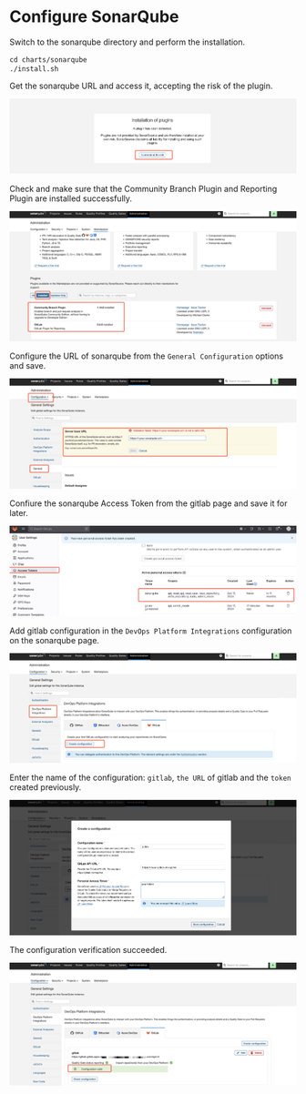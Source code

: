 # Configure SonarQube

Switch to the sonarqube directory and perform the installation.

```
cd charts/sonarqube
./install.sh
```

Get the sonarqube URL and access it, accepting the risk of the plugin.

![image-20241030213005833](assets/4-2-configure-sonarqube/image-20241030213005833.png)

Check and make sure that the Community Branch Plugin and Reporting Plugin are installed successfully.

![image-20241030213042359](assets/4-2-configure-sonarqube/image-20241030213042359.png)

Configure the URL of sonarqube from the `General Configuration` options and save.

![image-20241030213210847](assets/4-2-configure-sonarqube/image-20241030213210847.png)

Confiure the sonarqube Access Token from the gitlab page and save it for later.

![image-20241030213309328](assets/4-2-configure-sonarqube/image-20241030213309328.png)

Add gitlab configuration in the `DevOps Platform Integrations` configuration on the sonarqube page.

![image-20241030213354471](assets/4-2-configure-sonarqube/image-20241030213354471.png)

Enter the name of the configuration: `gitlab`, `the URL` of gitlab and the `token` created previously.

![image-20241030213450546](assets/4-2-configure-sonarqube/image-20241030213450546.png)

The configuration verification succeeded.

![image-20241030213559551](assets/4-2-configure-sonarqube/image-20241030213559551.png)

